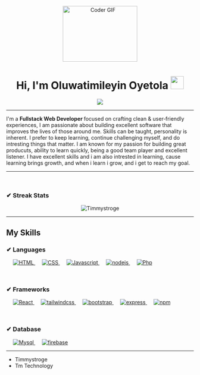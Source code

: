 <p align="center">
  <img src="https://media.giphy.com/media/SWoSkN6DxTszqIKEqv/giphy.gif" alt="Coder GIF" width="200" height="150">
</p>
<h1 align="center">Hi, I'm Oluwatimileyin Oyetola <img src="https://media.giphy.com/media/hvRJCLFzcasrR4ia7z/giphy.gif" width="35"></h1>

<p align="center">
  <a href="https://github.com/DenverCoder1/readme-typing-svg"><img src="https://readme-typing-svg.herokuapp.com?lines=Full+Stack+Web+Developer;Software+Engineer;Web+Designer&center=true&width=500&height=50"></a>
</p>
<hr>
<p>I'm a <b> Fullstack Web Developer </b> focused on crafting clean & user‑friendly experiences, I am passionate about building excellent software that improves the lives of those around me. Skills can be taught, personality is inherent. I prefer to keep learning, continue challenging myself, and do intresting things that matter.
I am known for my passion for building great producuts, ability to learn quickly, being a good team player and excellent listener. I have excellent skills and i am also intrested in learning, cause learning brings growth, and when i learn i grow, and i get to reach my goal.</p>
<hr>
<br/>
<h3> ✔ Streak Stats</h3>
<p align="center"><img src="https://streak-stats.demolab.com?user=TimmyStroge&theme=algolia" alt="Timmystroge"  /></p>
<hr/>

<h2>My Skills</h2>
<h3> ✔ Languages</h3>
<p align="left"> 
  &emsp; 
  <a href="https://www.w3.org/html/" target="_blank"> 
   <img alt="HTML" src="https://img.shields.io/badge/html5-%23E34F26.svg?style=for-the-badge&logo=html5&logoColor=white">
  </a>   
  &emsp;
  <a href="https://www.w3schools.com/css/" target="_blank">
    <img alt="CSS" src="https://img.shields.io/badge/css3-%231572B6.svg?style=for-the-badge&logo=css3&logoColor=white">
  </a>
   &emsp;
  <a href="https://www.w3schools.com/js" target="_blank"> 
    <img alt="Javascript" src="https://img.shields.io/badge/javascript%20-%23323330.svg?&style=for-the-badge&logo=javascript&logoColor=%23F7DF1E"/>
  </a>
   &emsp;
  <a href="https://nodejs.org/en/" target="_blank"> 
    <img alt="nodejs" src="https://img.shields.io/badge/node.js%20-%2343853D.svg?&style=for-the-badge&logo=node.js&logoColor=white"/>
  </a>
   &emsp;
  <a href="https://www.w3schools.com/php/" target="_blank"> 
    <img alt="Php" src="https://img.shields.io/badge/php-%23777BB4.svg?style=for-the-badge&logo=php&logoColor=white"/>
  </a>
</p>

<br/>

<h3> ✔ Frameworks </h3>
<p align="left">
  &emsp;
  <a href="https://www.w3schools.com/react/" target="_blank"> 
     <img alt="React" src="https://img.shields.io/badge/react%20-%2320232a.svg?&style=for-the-badge&logo=react&logoColor=%2361DAFB">
  </a>
  &emsp;
  <a href="https://tailwindcss.com/">
    <img alt="tailwindcss" src="https://img.shields.io/badge/Tailwind_CSS-38B2AC?style=for-the-badge&logo=tailwind-css&logoColor=white"/>
  </a>
  &emsp;
  <a href="https://getbootstrap.com/">
    <img alt="bootstrap" src="https://img.shields.io/badge/bootstrap%20-%23563D7C.svg?&style=for-the-badge&logo=bootstrap&logoColor=white"/>
  </a>
  &emsp;
  <a href="https://expressjs.com/">
    <img alt="express" src="https://img.shields.io/badge/Express.js-000000?style=for-the-badge&logo=express&logoColor=white"/>
  </a>
  &emsp;
  <a href="https://www.w3schools.com/nodejs/nodejs_npm.asp">
    <img alt="npm" src="https://img.shields.io/badge/npm-CB3837?style=for-the-badge&logo=npm&logoColor=white"/>
  </a>
</p>

<br/>

<h3> ✔ Database </h3>
<p align="left">
  &emsp;
  <a href="https://www.mysql.com/" target="_blank"> 
     <img alt="Mysql" src="https://img.shields.io/badge/MySQL-00000F?style=for-the-badge&logo=mysql&logoColor=white">
  </a>
   &emsp;
  <a href="https://www.mysql.com/" target="_blank"> 
     <img alt="firebase" src="https://img.shields.io/badge/Firebase-%23316192.svg?style=for-the-badge&logo=firebase&logoColor=white">
  </a>
</p>


<hr>
<ul>
 <li>Timmystroge <br></li>
 <li>Tm Technology</li>
</ul>
